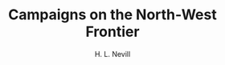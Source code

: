 ---
title: "Campaigns on the North-West Frontier"
author: ["H. L. Nevill"]
year: 1912
language: ["English"]
genre: ["Literature"]
description: "Campaigns on the North-West Frontier by H. Nevill (1912) - A significant work from the Colonial India - British Raj, representing an important contribution to Indian literary and cultural heritage. This work offers valuable insights into the British Raj period, featuring independence movements, cultural renaissance, and literary awakening."
collections: ['modern-literature']
sources:
  - name: "Internet Archive"
    url: "https://archive.org/details/campaignsonnorth00nevi"
    type: "other"
references:
  - name: "Wikipedia: North-West Frontier"
    url: "https://en.wikipedia.org/wiki/North-West_Frontier"
    type: "wikipedia"
  - name: "Open Library: Campaigns on the North-West"
    url: "https://openlibrary.org/search?q=Campaigns+on+the+North-West+Frontier+year+H+L+Nevill"
    type: "other"
featured: false
publishDate: 2025-10-30
tags: ['classical', 'literature']
---